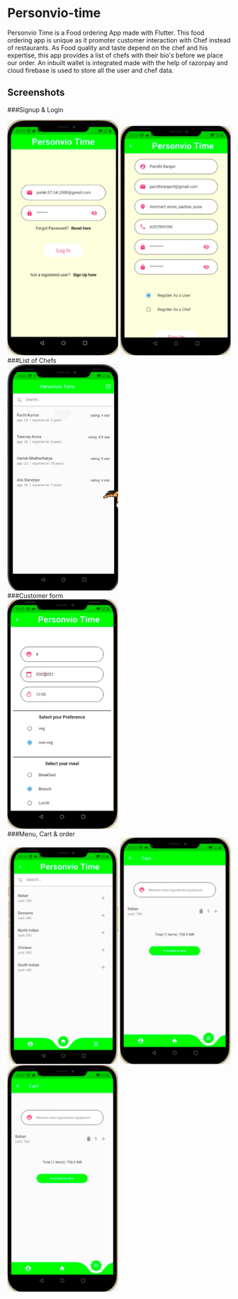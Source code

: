 # Personvio-time
Personvio Time is a Food ordering App made with Flutter. This food ordering app is unique as it promoter customer interaction with Chef instead of restaurants. 
As Food quality and taste depend on the chef and his expertise, this app provides a list of chefs with their bio's before we place our order. An inbuilt wallet is 
integrated made with the help of razorpay and cloud firebase is used to store all the user and chef data.

## Screenshots
###Signup & Login
<div>
<img src="images/login.png" alt="login" width="250px" length="300px"/>
<img src="images/signup.png" alt="login" width="250px" length="300px"/>
</div>
###List of Chefs
<div>
 <img src="images/chefs.png" alt="login" width="250px" length="300px"/>
</div>
###Customer form
<div>
 <img src="images/form.png" alt="login" width="250px" length="300px"/>
</div>
###Menu, Cart & order
<div>
 <img src="images/menu.png" alt="login" width="250px" length="300px"/>
 <img src="images/cart.png" alt="login" width="250px" length="300px"/>
 <img src="images/cart.png" alt="login" width="250px" length="300px"/>


</div>
